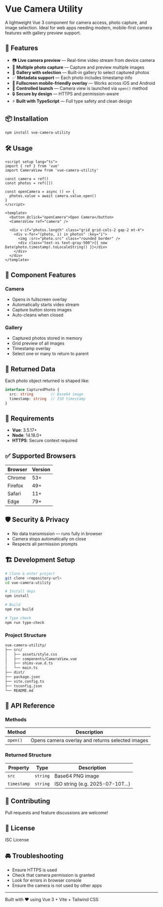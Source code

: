 # Vue Camera Utility

A lightweight Vue 3 component for camera access, photo capture, and image selection. Ideal for web apps needing modern, mobile-first camera features with gallery preview support.

## 🚀 Features

* 📷 **Live camera preview** — Real-time video stream from device camera
* 📸 **Multiple photo capture** — Capture and preview multiple images
* 🎼 **Gallery with selection** — Built-in gallery to select captured photos
* ✅ **Metadata support** — Each photo includes timestamp info
* 📱 **Fullscreen mobile-friendly overlay** — Works across iOS and Android
* 🔄 **Controlled launch** — Camera view is launched via `open()` method
* 🔒 **Secure by design** — HTTPS and permission-aware
* ⚡ **Built with TypeScript** — Full type safety and clean design

## 📦 Installation

```bash
npm install vue-camera-utility
```

## 🛠️ Usage

```vue
<script setup lang="ts">
import { ref } from 'vue'
import CameraView from 'vue-camera-utility'

const camera = ref()
const photos = ref([])

const openCamera = async () => {
  photos.value = await camera.value.open()
}
</script>

<template>
  <button @click="openCamera">Open Camera</button>
  <CameraView ref="camera" />

  <div v-if="photos.length" class="grid grid-cols-2 gap-2 mt-4">
    <div v-for="(photo, i) in photos" :key="i">
      <img :src="photo.src" class="rounded border" />
      <div class="text-xs text-gray-500">{{ new Date(photo.timestamp).toLocaleString() }}</div>
    </div>
  </div>
</template>
```

## 🌟 Component Features

### Camera

* Opens in fullscreen overlay
* Automatically starts video stream
* Capture button stores images
* Auto-cleans when closed

### Gallery

* Captured photos stored in memory
* Grid preview of all images
* Timestamp overlay
* Select one or many to return to parent

## 📄 Returned Data

Each photo object returned is shaped like:

```ts
interface CapturedPhoto {
  src: string        // Base64 image
  timestamp: string  // ISO timestamp
}
```

## 🔧 Requirements

* **Vue**: 3.5.17+
* **Node**: 14.18.0+
* **HTTPS**: Secure context required

## ✅ Supported Browsers

| Browser | Version |
| ------- | ------- |
| Chrome  | 53+     |
| Firefox | 49+     |
| Safari  | 11+     |
| Edge    | 79+     |

## 🛡️ Security & Privacy

* No data transmission — runs fully in browser
* Camera stops automatically on close
* Respects all permission prompts

## 🏗️ Development Setup

```bash
# Clone & enter project
git clone <repository-url>
cd vue-camera-utility

# Install deps
npm install

# Build
npm run build

# Type check
npm run type-check
```

### Project Structure

```sh
vue-camera-utility/
├── src/
│   ├── assets/style.css
│   ├── components/CameraView.vue
│   ├── shims-vue.d.ts
│   └── main.ts
├── dist/
├── package.json
├── vite.config.ts
├── tsconfig.json
└── README.md
```

## 🥚 API Reference

### Methods

| Method   | Description                                      |
| -------- | ------------------------------------------------ |
| `open()` | Opens camera overlay and returns selected images |

### Returned Structure

| Property    | Type     | Description                      |
| ----------- | -------- | -------------------------------- |
| `src`       | `string` | Base64 PNG image                 |
| `timestamp` | `string` | ISO string (e.g. 2025-07-10T...) |

## 🤝 Contributing

Pull requests and feature discussions are welcome!

## 📄 License

ISC License

## 🚘 Troubleshooting

* Ensure HTTPS is used
* Check that camera permission is granted
* Look for errors in browser console
* Ensure the camera is not used by other apps

---

Built with ❤️ using Vue 3 + Vite + Tailwind CSS
